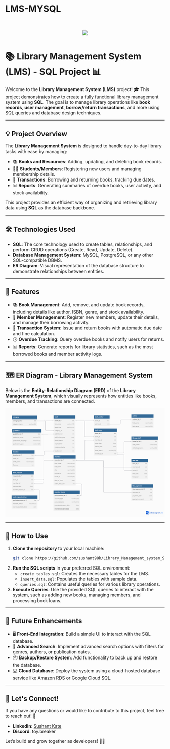 # LMS-MYSQL
<h1 align="center">
    <img src="https://readme-typing-svg.herokuapp.com/?font=Righteous&size=35&center=true&vCenter=true&width=500&height=70&duration=4000&lines=Hi+There!+👋;+Welcome+to+the+,+Library+Management+System!;+SQL+Project;" />
</h1>

# 📚 Library Management System (LMS) - SQL Project 📊

Welcome to the **Library Management System (LMS)** project! 🎓 This project demonstrates how to create a fully functional library management system using **SQL**. The goal is to manage library operations like **book records**, **user management**, **borrow/return transactions**, and more using SQL queries and database design techniques.

---

## 💡 Project Overview

The **Library Management System** is designed to handle day-to-day library tasks with ease by managing:

- 📚 **Books and Resources**: Adding, updating, and deleting book records.
- 👨‍🎓 **Students/Members**: Registering new users and managing membership details.
- 🔄 **Transactions**: Borrowing and returning books, tracking due dates.
- 📊 **Reports**: Generating summaries of overdue books, user activity, and stock availability.

This project provides an efficient way of organizing and retrieving library data using **SQL** as the database backbone.

---

## 🛠️ Technologies Used

- **SQL**: The core technology used to create tables, relationships, and perform CRUD operations (Create, Read, Update, Delete).
- **Database Management System**: MySQL, PostgreSQL, or any other SQL-compatible DBMS.
- **ER Diagram**: Visual representation of the database structure to demonstrate relationships between entities.

---

## 🎯 Features

- 📚 **Book Management**: Add, remove, and update book records, including details like author, ISBN, genre, and stock availability.
- 👥 **Member Management**: Register new members, update their details, and manage their borrowing activity.
- 🔄 **Transaction System**: Issue and return books with automatic due date and fine calculation.
- 🕒 **Overdue Tracking**: Query overdue books and notify users for returns.
- 📊 **Reports**: Generate reports for library statistics, such as the most borrowed books and member activity logs.

---

## 🗺️ ER Diagram - Library Management System

Below is the **Entity-Relationship Diagram (ERD)** of the **Library Management System**, which visually represents how entities like books, members, and transactions are connected.

![ER Diagram](https://github.com/Sushant98K/Library_Management_system_SQL/blob/main/libManagement.png)

---

## 🚀 How to Use

1. **Clone the repository** to your local machine:
   ```bash
   git clone https://github.com/sushant98k/Library_Management_system_SQL.git
   ```
2. **Run the SQL scripts** in your preferred SQL environment:
   - `create_tables.sql`: Creates the necessary tables for the LMS.
   - `insert_data.sql`: Populates the tables with sample data.
   - `queries.sql`: Contains useful queries for various library operations.
3. **Execute Queries**: Use the provided SQL queries to interact with the system, such as adding new books, managing members, and processing book loans.

---

## 🔧 Future Enhancements

- 🖥️ **Front-End Integration**: Build a simple UI to interact with the SQL database.
- 🔄 **Advanced Search**: Implement advanced search options with filters for genres, authors, or publication dates.
- 📦 **Backup/Restore System**: Add functionality to back up and restore the database.
- 💻 **Cloud Database**: Deploy the system using a cloud-hosted database service like Amazon RDS or Google Cloud SQL.

---

## 🤝 Let's Connect!

If you have any questions or would like to contribute to this project, feel free to reach out! 🙌

- **LinkedIn**: [Sushant Kate](https://www.linkedin.com/in/sushant-kate)
- **Discord**: toy.breaker

Let’s build and grow together as developers! 🚀💡

